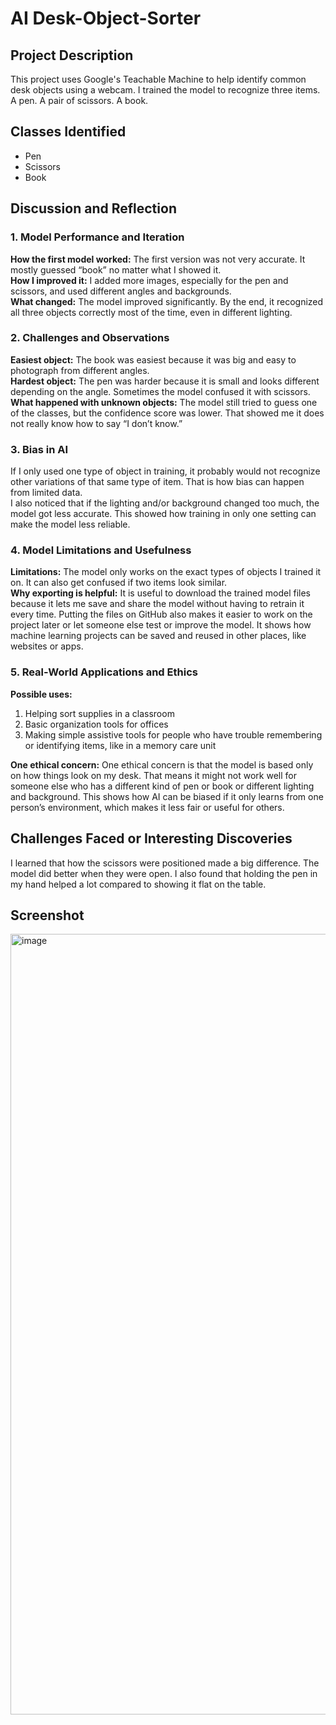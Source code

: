 # AI Desk-Object-Sorter

## Project Description  
This project uses Google's Teachable Machine to help identify common desk objects using a webcam. I trained the model to recognize three items. A pen. A pair of scissors. A book.

## Classes Identified  
* Pen  
* Scissors  
* Book  

## Discussion and Reflection  

### 1. Model Performance and Iteration  
**How the first model worked:** The first version was not very accurate. It mostly guessed “book” no matter what I showed it.  
**How I improved it:** I added more images, especially for the pen and scissors, and used different angles and backgrounds.  
**What changed:** The model improved significantly. By the end, it recognized all three objects correctly most of the time, even in different lighting.

### 2. Challenges and Observations  
**Easiest object:** The book was easiest because it was big and easy to photograph from different angles.  
**Hardest object:** The pen was harder because it is small and looks different depending on the angle. Sometimes the model confused it with scissors.  
**What happened with unknown objects:** The model still tried to guess one of the classes, but the confidence score was lower. That showed me it does not really know how to say “I don’t know.”

### 3. Bias in AI  
If I only used one type of object in training, it probably would not recognize other variations of that same type of item. That is how bias can happen from limited data.  
I also noticed that if the lighting and/or background changed too much, the model got less accurate. This showed how training in only one setting can make the model less reliable.

### 4. Model Limitations and Usefulness  
**Limitations:** The model only works on the exact types of objects I trained it on. It can also get confused if two items look similar.  
**Why exporting is helpful:** It is useful to download the trained model files because it lets me save and share the model without having to retrain it every time. Putting the files on GitHub also makes it easier to work on the project later or let someone else test or improve the model. It shows how machine learning projects can be saved and reused in other places, like websites or apps.

### 5. Real-World Applications and Ethics  
**Possible uses:**  
1. Helping sort supplies in a classroom  
2. Basic organization tools for offices  
3. Making simple assistive tools for people who have trouble remembering or identifying items, like in a memory care unit  

**One ethical concern:** One ethical concern is that the model is based only on how things look on my desk. That means it might not work well for someone else who has a different kind of pen or book or different lighting and background. This shows how AI can be biased if it only learns from one person’s environment, which makes it less fair or useful for others.

## Challenges Faced or Interesting Discoveries  
I learned that how the scissors were positioned made a big difference. The model did better when they were open. I also found that holding the pen in my hand helped a lot compared to showing it flat on the table.

## Screenshot  
<img width="1249" alt="image" src="https://github.com/user-attachments/assets/45b1f6ca-b659-4b81-b703-598a7fdc259c" />

